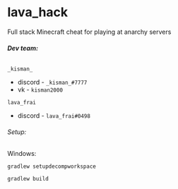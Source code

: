 # lava_hack
Full stack Minecraft cheat for playing at anarchy servers

###### **Dev team:**
`_kisman_` 
- discord - `_kisman_#7777`
- vk - `kisman2000`

`lava_frai`
- discord - `lava_frai#0498`

###### Setup:
Windows:

`gradlew setupdecompworkspace`

`gradlew build`
